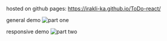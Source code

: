 hosted on github pages: https://irakli-ka.github.io/ToDo-react/ 

general demo
![part one](https://i.imgur.com/Y73AdFN.gif)

responsive demo
![part two](https://i.imgur.com/HZ7aNAy.gif)
